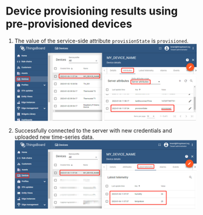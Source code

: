 # Device provisioning results using pre-provisioned devices

1.  The value of the service-side attribute `provisionState` is `provisioned`.
    ![image](images/device-provisioning-results-using-pre-provisioned-devices/device-provisioning-results-using-pre-provisioned-devices-1.png)

1.  Successfully connected to the server with new credentials and uploaded new time-series data.
    ![image](images/device-provisioning-results-using-pre-provisioned-devices/device-provisioning-results-using-pre-provisioned-devices-2.png)

